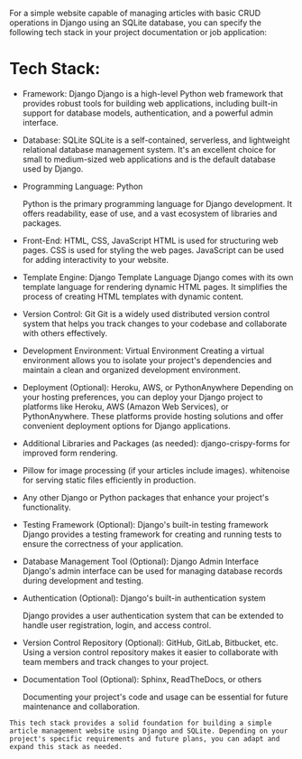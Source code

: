For a simple website capable of managing articles with basic CRUD operations in Django using an SQLite database, you can specify the following tech stack in your project documentation or job application:

# Tech Stack:

- Framework: Django 
    Django is a high-level Python web framework that provides robust tools for building web applications, including built-in support for database models, authentication, and a powerful admin interface.
- Database: SQLite
    SQLite is a self-contained, serverless, and lightweight relational database management system. It's an excellent choice for small to medium-sized web applications and is the default database used by Django.
- Programming Language: Python

    Python is the primary programming language for Django development. It offers readability, ease of use, and a vast ecosystem of libraries and packages.
- Front-End: HTML, CSS, JavaScript
    HTML is used for structuring web pages.
    CSS is used for styling the web pages.
    JavaScript can be used for adding interactivity to your website.

- Template Engine: Django Template Language
    Django comes with its own template language for rendering dynamic HTML pages. It simplifies the process of creating HTML templates with dynamic content.

- Version Control: Git
    Git is a widely used distributed version control system that helps you track changes to your codebase and collaborate with others effectively.

- Development Environment: Virtual Environment
    Creating a virtual environment allows you to isolate your project's dependencies and maintain a clean and organized development environment.

- Deployment (Optional): Heroku, AWS, or PythonAnywhere
    Depending on your hosting preferences, you can deploy your Django project to platforms like Heroku, AWS (Amazon Web Services), or PythonAnywhere. These platforms provide hosting solutions and offer convenient deployment options for Django applications.

- Additional Libraries and Packages (as needed):
    django-crispy-forms for improved form rendering.

- Pillow for image processing (if your articles include images).
    whitenoise for serving static files efficiently in production.

- Any other Django or Python packages that enhance your project's functionality.
- Testing Framework (Optional): Django's built-in testing framework
  Django provides a testing framework for creating and running tests to ensure the correctness of your application.

- Database Management Tool (Optional): Django Admin Interface
    Django's admin interface can be used for managing database records during development and testing.

- Authentication (Optional): Django's built-in authentication system

    Django provides a user authentication system that can be extended to handle user registration, login, and access control.

- Version Control Repository (Optional): GitHub, GitLab, Bitbucket, etc.
    Using a version control repository makes it easier to collaborate with team members and track changes to your project.
- Documentation Tool (Optional): Sphinx, ReadTheDocs, or others

    Documenting your project's code and usage can be essential for future maintenance and collaboration.


```
This tech stack provides a solid foundation for building a simple article management website using Django and SQLite. Depending on your project's specific requirements and future plans, you can adapt and expand this stack as needed.
```